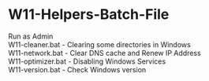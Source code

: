 # W11-Helpers-Batch-File

Run as Admin  
W11-cleaner.bat - Clearing some directories in Windows  
W11-network.bat - Clear DNS cache and Renew IP Address  
W11-optimizer.bat - Disabling Windows Services  
W11-version.bat - Check Windows version  
